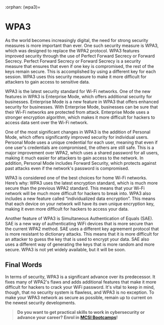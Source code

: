 :orphan:
(wpa3)=
# WPA3
 

As the world becomes increasingly digital, the need for strong security measures is more important than ever. One such security measure is WPA3, which was designed to replace the WPA2 protocol. WPA3 features improved security through the use of Perfect Forward Secrecy or Forward Secrecy. Perfect Forward Secrecy or Forward Secrecy is a security measure that ensures that even if one key is compromised, the rest of the keys remain secure. This is accomplished by using a different key for each session. WPA3 uses this security measure to make it more difficult for attackers to gain access to sensitive data.

WPA3 is the latest security standard for Wi-Fi networks. One of the new features in WPA3 is Enterprise Mode, which offers additional security for businesses. Enterprise Mode is a new feature in WPA3 that offers enhanced security for businesses. With Enterprise Mode, businesses can be sure that their Wi-Fi networks are protected from attack. Enterprise Mode uses a stronger encryption algorithm, which makes it more difficult for hackers to access data sent over the Wi-Fi network.

One of the most significant changes in WPA3 is the addition of Personal Mode, which offers significantly improved security for individual users. Personal Mode uses a unique credential for each user, meaning that even if one user's credentials are compromised, the others are still safe. This is a major improvement over WPA2, which uses a shared password for all users, making it much easier for attackers to gain access to the network. In addition, Personal Mode includes Forward Security, which protects against past attacks even if the network's password is compromised.

WPA3 is considered one of the best choices for home Wi-Fi networks. Here’s why: WPA3 uses the latest encryption standard, which is much more secure than the previous WPA2 standard. This means that your Wi-Fi network will be much more difficult for hackers to break into. WPA3 also includes a new feature called “individualized data encryption”. This means that each device on your network will have its own unique encryption key, making it even more difficult for hackers to access your data.

Another feature of WPA3 is Simultaneous Authentication of Equals (SAE). SAE is a new way of authenticating WiFi devices that is more secure than the current WPA2 method. SAE uses a different key agreement protocol that is more resistant to dictionary attacks. This means that it is more difficult for an attacker to guess the key that is used to encrypt your data. SAE also uses a different way of generating the keys that is more random and more secure. WPA3 is not yet widely available, but it will be soon.

## Final Words

In terms of security, WPA3 is a significant advance over its predecessor. It fixes many of WPA2's flaws and adds additional features that make it more difficult for hackers to crack your WiFi password. It's vital to keep in mind, though, that no security system is flawless, and WPA3 is no exception. To make your WPA3 network as secure as possible, remain up to current on the newest security developments.

> **Do you want to get practical skills to work in cybersecurity or advance your career? Enrol in [MCSI Bootcamps](https://www.mosse-institute.com/bootcamps.html)!**